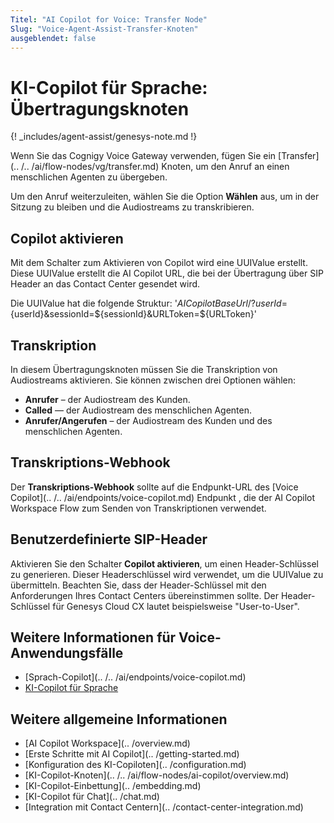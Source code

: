 ```yaml
---
Titel: "AI Copilot for Voice: Transfer Node"
Slug: "Voice-Agent-Assist-Transfer-Knoten"
ausgeblendet: false
---
```


# KI-Copilot für Sprache: Übertragungsknoten

{! _includes/agent-assist/genesys-note.md !}

Wenn Sie das Cognigy Voice Gateway verwenden, fügen Sie ein [Transfer](.. /.. /ai/flow-nodes/vg/transfer.md) Knoten, um den Anruf an einen menschlichen Agenten zu übergeben. 

Um den Anruf weiterzuleiten, wählen Sie die Option **Wählen** aus, um in der Sitzung zu bleiben und die Audiostreams zu transkribieren.

## Copilot aktivieren

Mit dem Schalter zum Aktivieren von Copilot wird eine UUIValue erstellt. Diese UUIValue erstellt die AI Copilot URL, die bei der Übertragung über SIP Header an das Contact Center gesendet wird.

Die UUIValue hat die folgende Struktur: '${AICopilotBaseUrl}/?userId=${userId}&sessionId=${sessionId}&URLToken=${URLToken}'

## Transkription

In diesem Übertragungsknoten müssen Sie die Transkription von Audiostreams aktivieren. Sie können zwischen drei Optionen wählen:

- **Anrufer** – der Audiostream des Kunden.
- **Called** — der Audiostream des menschlichen Agenten.
- **Anrufer/Angerufen** – der Audiostream des Kunden und des menschlichen Agenten.

## Transkriptions-Webhook

Der **Transkriptions-Webhook** sollte auf die Endpunkt-URL des [Voice Copilot](.. /.. /ai/endpoints/voice-copilot.md) Endpunkt
, die der AI Copilot Workspace Flow zum Senden von Transkriptionen verwendet.

## Benutzerdefinierte SIP-Header

Aktivieren Sie den Schalter **Copilot aktivieren**, um einen Header-Schlüssel zu generieren. Dieser Headerschlüssel wird verwendet, um die UUIValue zu übermitteln. Beachten Sie, dass der Header-Schlüssel mit den Anforderungen Ihres Contact Centers übereinstimmen sollte. Der Header-Schlüssel für Genesys Cloud CX lautet beispielsweise "User-to-User".

## Weitere Informationen für Voice-Anwendungsfälle

- [Sprach-Copilot](.. /.. /ai/endpoints/voice-copilot.md)
- [KI-Copilot für Sprache](voice-overview.md)

## Weitere allgemeine Informationen

- [AI Copilot Workspace](.. /overview.md)
- [Erste Schritte mit AI Copilot](.. /getting-started.md)
- [Konfiguration des KI-Copiloten](.. /configuration.md)
- [KI-Copilot-Knoten](.. /.. /ai/flow-nodes/ai-copilot/overview.md)
- [KI-Copilot-Einbettung](.. /embedding.md)
- [KI-Copilot für Chat](.. /chat.md)
- [Integration mit Contact Centern](.. /contact-center-integration.md)
